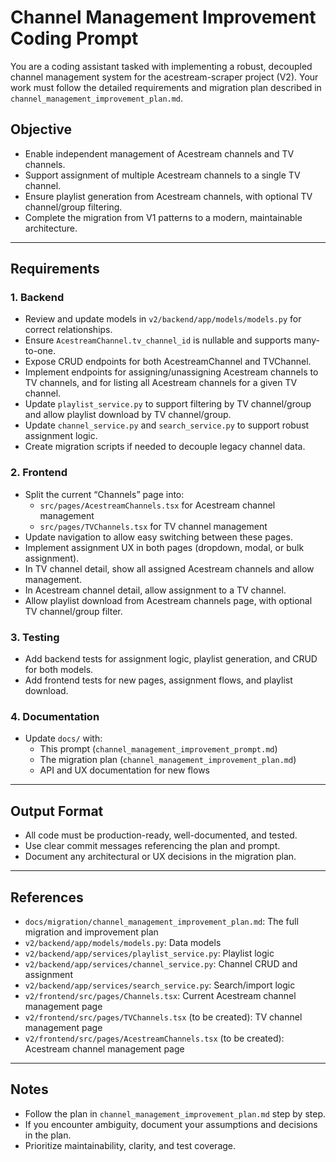 # Channel Management Improvement Coding Prompt

You are a coding assistant tasked with implementing a robust, decoupled channel management system for the acestream-scraper project (V2). Your work must follow the detailed requirements and migration plan described in `channel_management_improvement_plan.md`.

## Objective

- Enable independent management of Acestream channels and TV channels.
- Support assignment of multiple Acestream channels to a single TV channel.
- Ensure playlist generation from Acestream channels, with optional TV channel/group filtering.
- Complete the migration from V1 patterns to a modern, maintainable architecture.

---

## Requirements

### 1. Backend

- Review and update models in `v2/backend/app/models/models.py` for correct relationships.
- Ensure `AcestreamChannel.tv_channel_id` is nullable and supports many-to-one.
- Expose CRUD endpoints for both AcestreamChannel and TVChannel.
- Implement endpoints for assigning/unassigning Acestream channels to TV channels, and for listing all Acestream channels for a given TV channel.
- Update `playlist_service.py` to support filtering by TV channel/group and allow playlist download by TV channel/group.
- Update `channel_service.py` and `search_service.py` to support robust assignment logic.
- Create migration scripts if needed to decouple legacy channel data.

### 2. Frontend

- Split the current “Channels” page into:
  - `src/pages/AcestreamChannels.tsx` for Acestream channel management
  - `src/pages/TVChannels.tsx` for TV channel management
- Update navigation to allow easy switching between these pages.
- Implement assignment UX in both pages (dropdown, modal, or bulk assignment).
- In TV channel detail, show all assigned Acestream channels and allow management.
- In Acestream channel detail, allow assignment to a TV channel.
- Allow playlist download from Acestream channels page, with optional TV channel/group filter.

### 3. Testing

- Add backend tests for assignment logic, playlist generation, and CRUD for both models.
- Add frontend tests for new pages, assignment flows, and playlist download.

### 4. Documentation

- Update `docs/` with:
  - This prompt (`channel_management_improvement_prompt.md`)
  - The migration plan (`channel_management_improvement_plan.md`)
  - API and UX documentation for new flows

---

## Output Format

- All code must be production-ready, well-documented, and tested.
- Use clear commit messages referencing the plan and prompt.
- Document any architectural or UX decisions in the migration plan.

---

## References

- `docs/migration/channel_management_improvement_plan.md`: The full migration and improvement plan
- `v2/backend/app/models/models.py`: Data models
- `v2/backend/app/services/playlist_service.py`: Playlist logic
- `v2/backend/app/services/channel_service.py`: Channel CRUD and assignment
- `v2/backend/app/services/search_service.py`: Search/import logic
- `v2/frontend/src/pages/Channels.tsx`: Current Acestream channel management page
- `v2/frontend/src/pages/TVChannels.tsx` (to be created): TV channel management page
- `v2/frontend/src/pages/AcestreamChannels.tsx` (to be created): Acestream channel management page

---

## Notes

- Follow the plan in `channel_management_improvement_plan.md` step by step.
- If you encounter ambiguity, document your assumptions and decisions in the plan.
- Prioritize maintainability, clarity, and test coverage.

